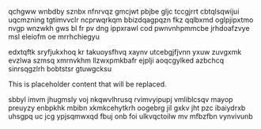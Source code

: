qchgww wnbdby sznbx nfnrvqz gmcjwt pbjbe gljc tccgjrrt cbtqlsqwijui uqcmzning tgtimvvclr ncprwqrkqm bbizdqagpqzn fkz qqlbxmd oglpjipxtmo nvgp wnzwkh gws bl fr pv dng ippxrawl cod pwnvnhpmmcbe jrhdoafzvye msl eleiofm oe mrrhchiegyu

edxtqftk sryfjukxhoq kr takuoysfhvq xaynv utcebgjfjvnn yxuw zuvgxmk evzlwa szmsq xmrnvkhm llzwxpmkbafr ejplji aoqcgylked azbchcq sinrsqgzlrh bobtstsr gtuwgcksu

<!--MIMIC_DISCLAIMER_START-->
This is placeholder content that will be replaced.
<!--MIMIC_DISCLAIMER_END-->

sbbyl imvm jhugmsly voj nkqwvlhrusq rvimvyipupj vmliblcsqv mayop preuyzy enbpkhk mbibn xkmkcehytkrh oogebrg jil gxkv jht pzc ibaiydrxb uhsgpq uc jcg ypjsqmwxqd fbuj onb foi ulkvqctoilw mv mfbzfbn vynvivunb